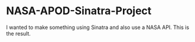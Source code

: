 # NASA-APOD-Sinatra-Project
I wanted to make something using Sinatra and also use a NASA API. This is the result.
